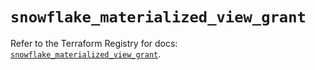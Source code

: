 # `snowflake_materialized_view_grant`

Refer to the Terraform Registry for docs: [`snowflake_materialized_view_grant`](https://registry.terraform.io/providers/snowflake-labs/snowflake/0.84.1/docs/resources/materialized_view_grant).
